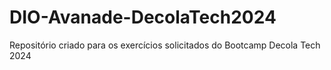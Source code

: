 # DIO-Avanade-DecolaTech2024
Repositório criado para os exercícios solicitados do Bootcamp Decola Tech 2024
